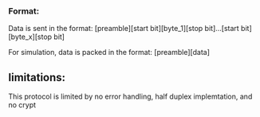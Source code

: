 ### Format:
Data is sent in the format: 
[preamble][start bit][byte_1][stop bit]...[start bit][byte_x][stop bit]

For simulation, data is packed in the format:
[preamble][data]


## limitations:
This protocol is limited by no error handling, half duplex implemtation, and no crypt